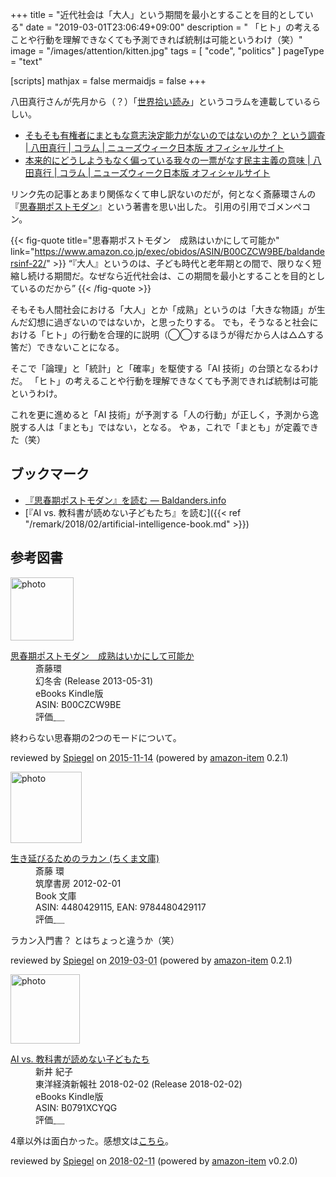 +++
title = "近代社会は「大人」という期間を最小とすることを目的としている"
date = "2019-03-01T23:06:49+09:00"
description = " 「ヒト」の考えることや行動を理解できなくても予測できれば統制は可能というわけ（笑）"
image = "/images/attention/kitten.jpg"
tags = [ "code", "politics" ]
pageType = "text"

[scripts]
  mathjax = false
  mermaidjs = false
+++

八田真行さんが先月から（？）「[世界拾い読み](https://www.newsweekjapan.jp/hatta/ "世界拾い読み | コラム | ニューズウィーク日本版 オフィシャルサイト")」というコラムを連載しているらしい。

- [そもそも有権者にまともな意志決定能力がないのではないのか？ という調査 | 八田真行 | コラム | ニューズウィーク日本版 オフィシャルサイト](https://www.newsweekjapan.jp/hatta/2019/02/post-2.php)
- [本来的にどうしようもなく偏っている我々の一票がなす民主主義の意味 | 八田真行 | コラム | ニューズウィーク日本版 オフィシャルサイト](https://www.newsweekjapan.jp/hatta/2019/03/post-4.php)

リンク先の記事とあまり関係なくて申し訳ないのだが，何となく斎藤環さんの『[思春期ポストモダン](https://www.amazon.co.jp/exec/obidos/ASIN/B00CZCW9BE/baldandersinf-22/)』という著書を思い出した。
引用の引用でゴメンペコン。

{{< fig-quote title="思春期ポストモダン　成熟はいかにして可能か" link="https://www.amazon.co.jp/exec/obidos/ASIN/B00CZCW9BE/baldandersinf-22/" >}}
<q>『大人』というのは、子ども時代と老年期との間で、限りなく短縮し続ける期間だ。なぜなら近代社会は、この期間を最小とすることを目的としているのだから</q>
{{< /fig-quote >}}

そもそも人間社会における「大人」とか「成熟」というのは「大きな物語」が生んだ幻想に過ぎないのではないか，と思ったりする。
でも，そうなると社会における「ヒト」の行動を合理的に説明（◯◯するほうが得だから人は△△する筈だ）できないことになる。

そこで「論理」と「統計」と「確率」を駆使する「AI 技術」の台頭となるわけだ。
「ヒト」の考えることや行動を理解できなくても予測できれば統制は可能というわけ。

これを更に進めると「AI 技術」が予測する「人の行動」が正しく，予測から逸脱する人は「まとも」ではない，となる。
やぁ，これで「まとも」が定義できた（笑）

## ブックマーク

- [『思春期ポストモダン』を読む — Baldanders.info](https://baldanders.info/spiegel/log2/000362.shtml)
- [『AI vs. 教科書が読めない子どもたち』を読む]({{< ref "/remark/2018/02/artificial-intelligence-book.md" >}})

## 参考図書

<div class="hreview">
  <div class="photo"><a class="item url" href="https://www.amazon.co.jp/%E6%80%9D%E6%98%A5%E6%9C%9F%E3%83%9D%E3%82%B9%E3%83%88%E3%83%A2%E3%83%80%E3%83%B3-%E6%88%90%E7%86%9F%E3%81%AF%E3%81%84%E3%81%8B%E3%81%AB%E3%81%97%E3%81%A6%E5%8F%AF%E8%83%BD%E3%81%8B-%E6%96%8E%E8%97%A4%E7%92%B0-ebook/dp/B00CZCW9BE?SubscriptionId=AKIAJYVUJ3DMTLAECTHA&tag=baldandersinf-22&linkCode=xm2&camp=2025&creative=165953&creativeASIN=B00CZCW9BE"><img src="https://images-fe.ssl-images-amazon.com/images/I/41H4JSiPBYL._SL160_.jpg" width="101" alt="photo"></a></div>
  <dl class="fn">
    <dt><a href="https://www.amazon.co.jp/%E6%80%9D%E6%98%A5%E6%9C%9F%E3%83%9D%E3%82%B9%E3%83%88%E3%83%A2%E3%83%80%E3%83%B3-%E6%88%90%E7%86%9F%E3%81%AF%E3%81%84%E3%81%8B%E3%81%AB%E3%81%97%E3%81%A6%E5%8F%AF%E8%83%BD%E3%81%8B-%E6%96%8E%E8%97%A4%E7%92%B0-ebook/dp/B00CZCW9BE?SubscriptionId=AKIAJYVUJ3DMTLAECTHA&tag=baldandersinf-22&linkCode=xm2&camp=2025&creative=165953&creativeASIN=B00CZCW9BE">思春期ポストモダン　成熟はいかにして可能か</a></dt>
	<dd>斎藤環</dd>
    <dd>幻冬舎 (Release 2013-05-31)</dd>
    <dd>eBooks Kindle版</dd>
    <dd>ASIN: B00CZCW9BE</dd>
    <dd>評価<abbr class="rating fa-sm" title="5">&nbsp;<i class="fas fa-star"></i>&nbsp;<i class="fas fa-star"></i>&nbsp;<i class="fas fa-star"></i>&nbsp;<i class="fas fa-star"></i>&nbsp;<i class="fas fa-star"></i></abbr></dd>
  </dl>
  <p class="description">終わらない思春期の2つのモードについて。</p>
  <p class="powered-by" >reviewed by <a href='#maker' class='reviewer'>Spiegel</a> on <abbr class="dtreviewed" title="2015-11-14">2015-11-14</abbr> (powered by <a href="https://github.com/spiegel-im-spiegel/amazon-item" >amazon-item</a> 0.2.1)</p>
</div>

<div class="hreview">
  <div class="photo"><a class="item url" href="https://www.amazon.co.jp/%E7%94%9F%E3%81%8D%E5%BB%B6%E3%81%B3%E3%82%8B%E3%81%9F%E3%82%81%E3%81%AE%E3%83%A9%E3%82%AB%E3%83%B3-%E3%81%A1%E3%81%8F%E3%81%BE%E6%96%87%E5%BA%AB-%E6%96%8E%E8%97%A4-%E7%92%B0/dp/4480429115?SubscriptionId=AKIAJYVUJ3DMTLAECTHA&tag=baldandersinf-22&linkCode=xm2&camp=2025&creative=165953&creativeASIN=4480429115"><img src="https://images-fe.ssl-images-amazon.com/images/I/51AEn5H3UCL._SL160_.jpg" width="114" alt="photo"></a></div>
  <dl class="fn">
    <dt><a href="https://www.amazon.co.jp/%E7%94%9F%E3%81%8D%E5%BB%B6%E3%81%B3%E3%82%8B%E3%81%9F%E3%82%81%E3%81%AE%E3%83%A9%E3%82%AB%E3%83%B3-%E3%81%A1%E3%81%8F%E3%81%BE%E6%96%87%E5%BA%AB-%E6%96%8E%E8%97%A4-%E7%92%B0/dp/4480429115?SubscriptionId=AKIAJYVUJ3DMTLAECTHA&tag=baldandersinf-22&linkCode=xm2&camp=2025&creative=165953&creativeASIN=4480429115">生き延びるためのラカン (ちくま文庫)</a></dt>
	<dd>斎藤 環</dd>
    <dd>筑摩書房 2012-02-01</dd>
    <dd>Book 文庫</dd>
    <dd>ASIN: 4480429115, EAN: 9784480429117</dd>
    <dd>評価<abbr class="rating fa-sm" title="5">&nbsp;<i class="fas fa-star"></i>&nbsp;<i class="fas fa-star"></i>&nbsp;<i class="fas fa-star"></i>&nbsp;<i class="fas fa-star"></i>&nbsp;<i class="fas fa-star"></i></abbr></dd>
  </dl>
  <p class="description">ラカン入門書？ とはちょっと違うか（笑）</p>
  <p class="powered-by" >reviewed by <a href='#maker' class='reviewer'>Spiegel</a> on <abbr class="dtreviewed" title="2019-03-01">2019-03-01</abbr> (powered by <a href="https://github.com/spiegel-im-spiegel/amazon-item" >amazon-item</a> 0.2.1)</p>
</div>

<div class="hreview">
  <div class="photo"><a class="item url" href="https://www.amazon.co.jp/AI-vs-%E6%95%99%E7%A7%91%E6%9B%B8%E3%81%8C%E8%AA%AD%E3%82%81%E3%81%AA%E3%81%84%E5%AD%90%E3%81%A9%E3%82%82%E3%81%9F%E3%81%A1-%E6%96%B0%E4%BA%95-%E7%B4%80%E5%AD%90-ebook/dp/B0791XCYQG?SubscriptionId=AKIAJYVUJ3DMTLAECTHA&tag=baldandersinf-22&linkCode=xm2&camp=2025&creative=165953&creativeASIN=B0791XCYQG"><img src="https://images-fe.ssl-images-amazon.com/images/I/51KFIJ%2BqpkL._SL160_.jpg" width="111" alt="photo"></a></div>
  <dl class="fn">
    <dt><a href="https://www.amazon.co.jp/AI-vs-%E6%95%99%E7%A7%91%E6%9B%B8%E3%81%8C%E8%AA%AD%E3%82%81%E3%81%AA%E3%81%84%E5%AD%90%E3%81%A9%E3%82%82%E3%81%9F%E3%81%A1-%E6%96%B0%E4%BA%95-%E7%B4%80%E5%AD%90-ebook/dp/B0791XCYQG?SubscriptionId=AKIAJYVUJ3DMTLAECTHA&tag=baldandersinf-22&linkCode=xm2&camp=2025&creative=165953&creativeASIN=B0791XCYQG">AI vs. 教科書が読めない子どもたち</a></dt>
	<dd>新井 紀子</dd>
    <dd>東洋経済新報社 2018-02-02 (Release 2018-02-02)</dd>
    <dd>eBooks Kindle版</dd>
    <dd>ASIN: B0791XCYQG</dd>
    <dd>評価<abbr class="rating fa-sm" title="4">&nbsp;<i class="fas fa-star"></i>&nbsp;<i class="fas fa-star"></i>&nbsp;<i class="fas fa-star"></i>&nbsp;<i class="fas fa-star"></i>&nbsp;<i class="far fa-star"></i></abbr></dd>
  </dl>
  <p class="description">4章以外は面白かった。感想文は<a href="/remark/2018/02/artificial-intelligence-book/">こちら</a>。</p>
  <p class="powered-by" >reviewed by <a href='#maker' class='reviewer'>Spiegel</a> on <abbr class="dtreviewed" title="2018-02-11">2018-02-11</abbr> (powered by <a href="https://github.com/spiegel-im-spiegel/amazon-item" >amazon-item</a> v0.2.0)</p>
</div>
